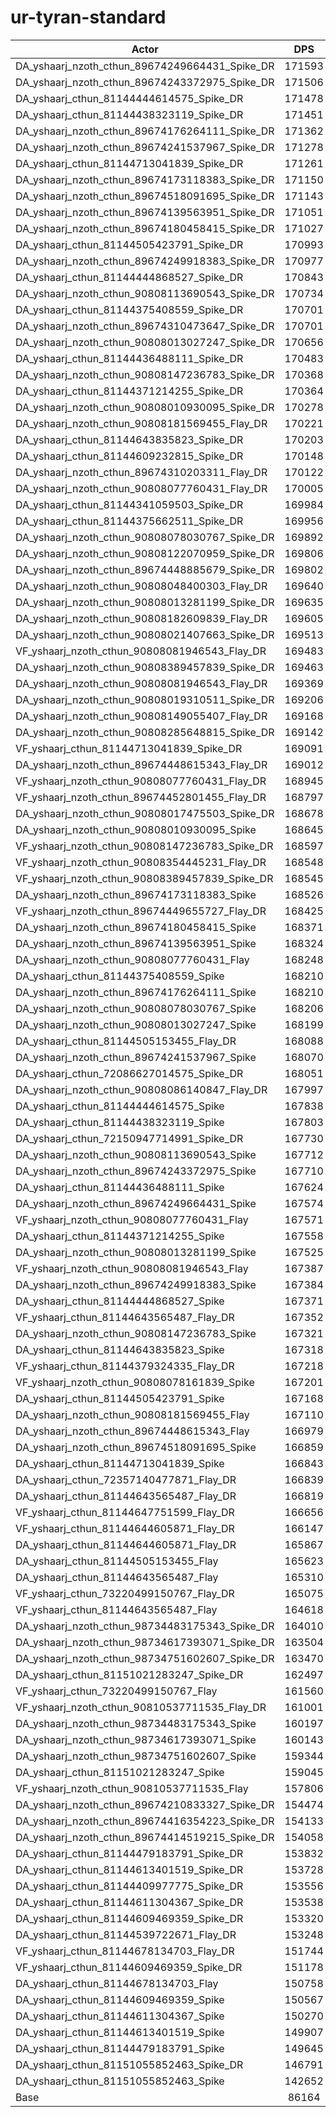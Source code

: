 # ur-tyran-standard
| Actor | DPS | Increase |
|---|:---:|:---:|
|DA_yshaarj_nzoth_cthun_89674249664431_Spike_DR|171593|99.15%|
|DA_yshaarj_nzoth_cthun_89674243372975_Spike_DR|171506|99.05%|
|DA_yshaarj_cthun_81144444614575_Spike_DR|171478|99.01%|
|DA_yshaarj_cthun_81144438323119_Spike_DR|171451|98.98%|
|DA_yshaarj_nzoth_cthun_89674176264111_Spike_DR|171362|98.88%|
|DA_yshaarj_nzoth_cthun_89674241537967_Spike_DR|171278|98.78%|
|DA_yshaarj_cthun_81144713041839_Spike_DR|171261|98.76%|
|DA_yshaarj_nzoth_cthun_89674173118383_Spike_DR|171150|98.63%|
|DA_yshaarj_nzoth_cthun_89674518091695_Spike_DR|171143|98.62%|
|DA_yshaarj_nzoth_cthun_89674139563951_Spike_DR|171051|98.52%|
|DA_yshaarj_nzoth_cthun_89674180458415_Spike_DR|171027|98.49%|
|DA_yshaarj_cthun_81144505423791_Spike_DR|170993|98.45%|
|DA_yshaarj_nzoth_cthun_89674249918383_Spike_DR|170977|98.43%|
|DA_yshaarj_cthun_81144444868527_Spike_DR|170843|98.28%|
|DA_yshaarj_nzoth_cthun_90808113690543_Spike_DR|170734|98.15%|
|DA_yshaarj_cthun_81144375408559_Spike_DR|170701|98.11%|
|DA_yshaarj_nzoth_cthun_89674310473647_Spike_DR|170701|98.11%|
|DA_yshaarj_nzoth_cthun_90808013027247_Spike_DR|170656|98.06%|
|DA_yshaarj_cthun_81144436488111_Spike_DR|170483|97.86%|
|DA_yshaarj_nzoth_cthun_90808147236783_Spike_DR|170368|97.73%|
|DA_yshaarj_cthun_81144371214255_Spike_DR|170364|97.72%|
|DA_yshaarj_nzoth_cthun_90808010930095_Spike_DR|170278|97.62%|
|DA_yshaarj_nzoth_cthun_90808181569455_Flay_DR|170221|97.55%|
|DA_yshaarj_cthun_81144643835823_Spike_DR|170203|97.53%|
|DA_yshaarj_cthun_81144609232815_Spike_DR|170148|97.47%|
|DA_yshaarj_nzoth_cthun_89674310203311_Flay_DR|170122|97.44%|
|DA_yshaarj_nzoth_cthun_90808077760431_Flay_DR|170005|97.30%|
|DA_yshaarj_cthun_81144341059503_Spike_DR|169984|97.28%|
|DA_yshaarj_cthun_81144375662511_Spike_DR|169956|97.25%|
|DA_yshaarj_nzoth_cthun_90808078030767_Spike_DR|169892|97.17%|
|DA_yshaarj_nzoth_cthun_90808122070959_Spike_DR|169806|97.07%|
|DA_yshaarj_nzoth_cthun_89674448885679_Spike_DR|169802|97.07%|
|DA_yshaarj_nzoth_cthun_90808048400303_Flay_DR|169640|96.88%|
|DA_yshaarj_nzoth_cthun_90808013281199_Spike_DR|169635|96.87%|
|DA_yshaarj_nzoth_cthun_90808182609839_Flay_DR|169605|96.84%|
|DA_yshaarj_nzoth_cthun_90808021407663_Spike_DR|169513|96.73%|
|VF_yshaarj_nzoth_cthun_90808081946543_Flay_DR|169483|96.70%|
|DA_yshaarj_nzoth_cthun_90808389457839_Spike_DR|169463|96.67%|
|DA_yshaarj_nzoth_cthun_90808081946543_Flay_DR|169369|96.57%|
|DA_yshaarj_nzoth_cthun_90808019310511_Spike_DR|169206|96.38%|
|DA_yshaarj_nzoth_cthun_90808149055407_Flay_DR|169168|96.33%|
|DA_yshaarj_nzoth_cthun_90808285648815_Spike_DR|169142|96.30%|
|VF_yshaarj_cthun_81144713041839_Spike_DR|169091|96.24%|
|DA_yshaarj_nzoth_cthun_89674448615343_Flay_DR|169012|96.15%|
|VF_yshaarj_nzoth_cthun_90808077760431_Flay_DR|168945|96.07%|
|VF_yshaarj_nzoth_cthun_89674452801455_Flay_DR|168797|95.90%|
|DA_yshaarj_nzoth_cthun_90808017475503_Spike_DR|168678|95.76%|
|DA_yshaarj_nzoth_cthun_90808010930095_Spike|168645|95.73%|
|VF_yshaarj_nzoth_cthun_90808147236783_Spike_DR|168597|95.67%|
|VF_yshaarj_nzoth_cthun_90808354445231_Flay_DR|168548|95.61%|
|VF_yshaarj_nzoth_cthun_90808389457839_Spike_DR|168545|95.61%|
|DA_yshaarj_nzoth_cthun_89674173118383_Spike|168526|95.59%|
|VF_yshaarj_nzoth_cthun_89674449655727_Flay_DR|168425|95.47%|
|DA_yshaarj_nzoth_cthun_89674180458415_Spike|168371|95.41%|
|DA_yshaarj_nzoth_cthun_89674139563951_Spike|168324|95.35%|
|DA_yshaarj_nzoth_cthun_90808077760431_Flay|168248|95.26%|
|DA_yshaarj_cthun_81144375408559_Spike|168210|95.22%|
|DA_yshaarj_nzoth_cthun_89674176264111_Spike|168210|95.22%|
|DA_yshaarj_nzoth_cthun_90808078030767_Spike|168206|95.22%|
|DA_yshaarj_nzoth_cthun_90808013027247_Spike|168199|95.21%|
|DA_yshaarj_cthun_81144505153455_Flay_DR|168088|95.08%|
|DA_yshaarj_nzoth_cthun_89674241537967_Spike|168070|95.06%|
|DA_yshaarj_cthun_72086627014575_Spike_DR|168051|95.04%|
|DA_yshaarj_nzoth_cthun_90808086140847_Flay_DR|167997|94.97%|
|DA_yshaarj_cthun_81144444614575_Spike|167838|94.79%|
|DA_yshaarj_cthun_81144438323119_Spike|167803|94.75%|
|DA_yshaarj_cthun_72150947714991_Spike_DR|167730|94.66%|
|DA_yshaarj_nzoth_cthun_90808113690543_Spike|167712|94.64%|
|DA_yshaarj_nzoth_cthun_89674243372975_Spike|167710|94.64%|
|DA_yshaarj_cthun_81144436488111_Spike|167624|94.54%|
|DA_yshaarj_nzoth_cthun_89674249664431_Spike|167574|94.48%|
|VF_yshaarj_nzoth_cthun_90808077760431_Flay|167571|94.48%|
|DA_yshaarj_cthun_81144371214255_Spike|167558|94.46%|
|DA_yshaarj_nzoth_cthun_90808013281199_Spike|167525|94.43%|
|VF_yshaarj_nzoth_cthun_90808081946543_Flay|167387|94.27%|
|DA_yshaarj_nzoth_cthun_89674249918383_Spike|167384|94.26%|
|DA_yshaarj_cthun_81144444868527_Spike|167371|94.25%|
|VF_yshaarj_cthun_81144643565487_Flay_DR|167352|94.22%|
|DA_yshaarj_nzoth_cthun_90808147236783_Spike|167321|94.19%|
|DA_yshaarj_cthun_81144643835823_Spike|167318|94.19%|
|VF_yshaarj_cthun_81144379324335_Flay_DR|167218|94.07%|
|VF_yshaarj_nzoth_cthun_90808078161839_Spike|167201|94.05%|
|DA_yshaarj_cthun_81144505423791_Spike|167168|94.01%|
|DA_yshaarj_nzoth_cthun_90808181569455_Flay|167110|93.94%|
|DA_yshaarj_nzoth_cthun_89674448615343_Flay|166979|93.79%|
|DA_yshaarj_nzoth_cthun_89674518091695_Spike|166859|93.65%|
|DA_yshaarj_cthun_81144713041839_Spike|166843|93.63%|
|DA_yshaarj_cthun_72357140477871_Flay_DR|166839|93.63%|
|DA_yshaarj_cthun_81144643565487_Flay_DR|166819|93.61%|
|VF_yshaarj_cthun_81144647751599_Flay_DR|166656|93.42%|
|VF_yshaarj_cthun_81144644605871_Flay_DR|166147|92.83%|
|DA_yshaarj_cthun_81144644605871_Flay_DR|165867|92.50%|
|DA_yshaarj_cthun_81144505153455_Flay|165623|92.22%|
|DA_yshaarj_cthun_81144643565487_Flay|165310|91.86%|
|VF_yshaarj_cthun_73220499150767_Flay_DR|165075|91.58%|
|VF_yshaarj_cthun_81144643565487_Flay|164618|91.05%|
|DA_yshaarj_nzoth_cthun_98734483175343_Spike_DR|164010|90.35%|
|DA_yshaarj_nzoth_cthun_98734617393071_Spike_DR|163504|89.76%|
|DA_yshaarj_nzoth_cthun_98734751602607_Spike_DR|163470|89.72%|
|DA_yshaarj_cthun_81151021283247_Spike_DR|162497|88.59%|
|VF_yshaarj_cthun_73220499150767_Flay|161560|87.50%|
|VF_yshaarj_nzoth_cthun_90810537711535_Flay_DR|161001|86.85%|
|DA_yshaarj_nzoth_cthun_98734483175343_Spike|160197|85.92%|
|DA_yshaarj_nzoth_cthun_98734617393071_Spike|160143|85.86%|
|DA_yshaarj_nzoth_cthun_98734751602607_Spike|159344|84.93%|
|DA_yshaarj_cthun_81151021283247_Spike|159045|84.58%|
|VF_yshaarj_nzoth_cthun_90810537711535_Flay|157806|83.15%|
|DA_yshaarj_nzoth_cthun_89674210833327_Spike_DR|154474|79.28%|
|DA_yshaarj_nzoth_cthun_89674416354223_Spike_DR|154133|78.88%|
|DA_yshaarj_nzoth_cthun_89674414519215_Spike_DR|154058|78.80%|
|DA_yshaarj_cthun_81144479183791_Spike_DR|153832|78.53%|
|DA_yshaarj_cthun_81144613401519_Spike_DR|153728|78.41%|
|DA_yshaarj_cthun_81144409977775_Spike_DR|153556|78.21%|
|DA_yshaarj_cthun_81144611304367_Spike_DR|153538|78.19%|
|DA_yshaarj_cthun_81144609469359_Spike_DR|153320|77.94%|
|DA_yshaarj_cthun_81144539722671_Flay_DR|153248|77.86%|
|VF_yshaarj_cthun_81144678134703_Flay_DR|151744|76.11%|
|VF_yshaarj_cthun_81144609469359_Spike_DR|151178|75.45%|
|DA_yshaarj_cthun_81144678134703_Flay|150758|74.97%|
|DA_yshaarj_cthun_81144609469359_Spike|150567|74.74%|
|DA_yshaarj_cthun_81144611304367_Spike|150270|74.40%|
|DA_yshaarj_cthun_81144613401519_Spike|149907|73.98%|
|DA_yshaarj_cthun_81144479183791_Spike|149645|73.67%|
|DA_yshaarj_cthun_81151055852463_Spike_DR|146791|70.36%|
|DA_yshaarj_cthun_81151055852463_Spike|142652|65.56%|
|Base|86164|0.00%|
